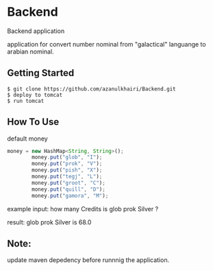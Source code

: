 # Backend
Backend application

application for convert number nominal from "galactical" languange to arabian nominal.


## Getting Started
```shell
$ git clone https://github.com/azanulkhairi/Backend.git
$ deploy to tomcat
$ run tomcat
```

## How To Use

default money
```jsx
money = new HashMap<String, String>();
		money.put("glob", "I");
		money.put("prok", "V");
		money.put("pish", "X");
		money.put("tegj", "L");
		money.put("groot", "C");
		money.put("quill", "D");
		money.put("gamora", "M");
 ```

example input: how many Credits is glob prok Silver ?
      
result: glob prok Silver is 68.0

## Note:
update maven depedency before runnnig the application.
